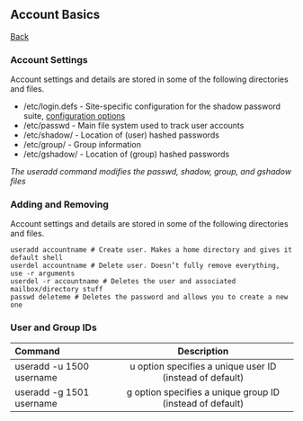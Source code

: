 ## Account Basics
<a href="linux">Back</a>

<div class="intro">
    <h3>Account Settings</h3>
</div>

<div class="steps">
    <p>Account settings and details are stored in some of the following directories and files.</p>
    <ul>
        <li>/etc/login.defs - Site-specific configuration for the shadow password suite, <a href="https://man7.org/linux/man-pages/man5/login.defs.5.html" target="_blank">configuration options</a></li>
        <li>/etc/passwd - Main file system used to track user accounts</li>
        <li>/etc/shadow/ - Location of (user) hashed passwords</li>
        <li>/etc/group/ - Group information</li>
        <li>/etc/gshadow/ - Location of (group) hashed passwords</li>
    </ul>
    <p><em>The useradd command modifies the passwd, shadow, group, and gshadow files</em></p>
</div>

### Adding and Removing
Account settings and details are stored in some of the following directories and files.

```
useradd accountname # Create user. Makes a home directory and gives it default shell
userdel accountname # Delete user. Doesn’t fully remove everything, use -r arguments
userdel -r accountname # Deletes the user and associated mailbox/directory stuff
passwd deleteme # Deletes the password and allows you to create a new one
```

### User and Group IDs
| Command      | Description |
| :---        |    :----:   |
| useradd -u 1500 username     | u option specifies a unique user ID (instead of default)      |
| useradd -g 1501 username   | g option specifies a unique group ID (instead of default)       |